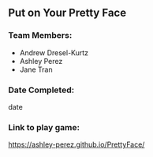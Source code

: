 ## Put on Your Pretty Face

### Team Members: 
- Andrew Dresel-Kurtz
- Ashley Perez
- Jane Tran

### Date Completed:

date

### Link to play game:

https://ashley-perez.github.io/PrettyFace/




